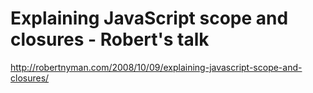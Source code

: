 <!--
id: 1513716898
link: http://kevinisom.info/post/1513716898/explaining-javascript-scope-and-closures-roberts
slug: explaining-javascript-scope-and-closures-roberts
date: Mon Nov 08 2010 18:44:49 GMT+1300 (NZDT)
raw: {"blog_name":"kevinisom","id":1513716898,"post_url":"http://kevinisom.info/post/1513716898/explaining-javascript-scope-and-closures-roberts","slug":"explaining-javascript-scope-and-closures-roberts","type":"link","date":"2010-11-08 05:44:49 GMT","timestamp":1289195089,"state":"published","format":"html","reblog_key":"AN3gdYMg","tags":[],"short_url":"http://tmblr.co/Zw68Yy1QENoY","highlighted":[],"feed_item":"http://robertnyman.com/2008/10/09/explaining-javascript-scope-and-closures/","from_feed_id":"650234","note_count":0,"title":"Explaining JavaScript scope and closures - Robert's talk","url":"http://robertnyman.com/2008/10/09/explaining-javascript-scope-and-closures/","description":""}
publish: 2010-11-08
tags: 
title: Explaining JavaScript scope and closures - Robert's talk
-->


Explaining JavaScript scope and closures - Robert's talk
========================================================

<http://robertnyman.com/2008/10/09/explaining-javascript-scope-and-closures/>

